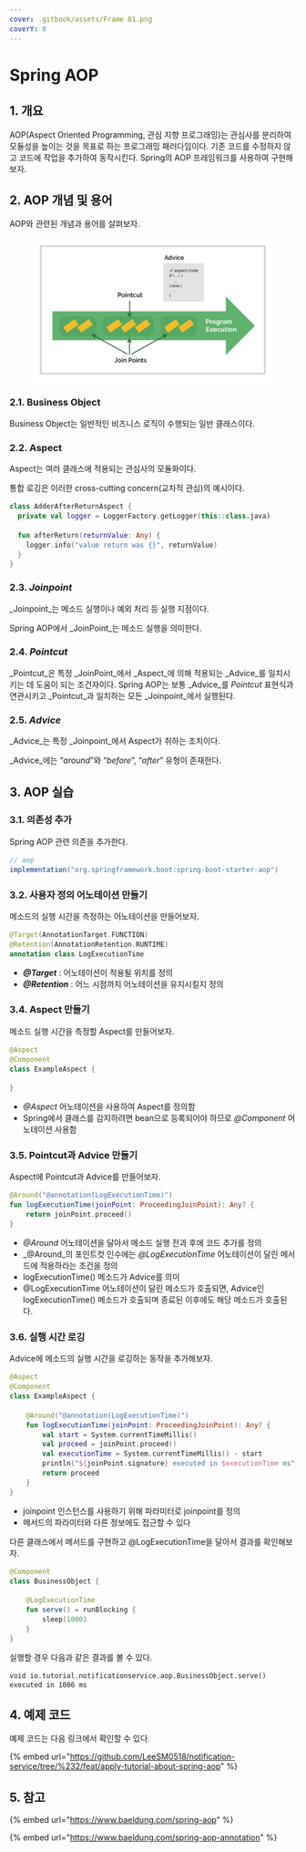 ```yaml
---
cover: .gitbook/assets/Frame 81.png
coverY: 0
---
```


# Spring AOP

## 1. 개요

AOP(Aspect Oriented Programming, 관심 지향 프로그래밍)는 관심사를 분리하여 모듈성을 높이는 것을 목표로 하는 프로그래밍 패러다임이다. 기존 코드를 수정하지 않고 코드에 작업을 추가하여 동작시킨다. Spring의 AOP 프레임워크를 사용하여 구현해보자.

## 2. AOP 개념 및 용어

AOP와 관련된 개념과 용어를 살펴보자.

<figure><img src=".gitbook/assets/image (2) (1) (1).png" alt=""><figcaption></figcaption></figure>

### 2.1. Business Object

Business Object는 일반적인 비즈니스 로직이 수행되는 일반 클래스이다.

### 2.2. Aspect

Aspect는 여러 클래스에 적용되는 관심사의 모듈화이다.

통합 로깅은 이러한 cross-cutting concern(교차적 관심)의 예시이다.

```kotlin
class AdderAfterReturnAspect {
  private val logger = LoggerFactory.getLogger(this::class.java)

  fun afterReturn(returnValue: Any) {
    logger.info("value return was {}", returnValue)
  }
}
```

### 2.3. _Joinpoint_

_Joinpoint_는 메소드 실행이나 예외 처리 등 실행 지점이다.

Spring AOP에서 _JoinPoint_는 메소드 실행을 의미한다.

### 2.4. _Pointcut_

_Pointcut_은 특정 _JoinPoint_에서 _Aspect_에 의해 적용되는 _Advice_를 일치시키는 데 도움이 되는 조건자이다. Spring AOP는 보통 _Advice_를 _Pointcut_ 표현식과 연관시키고 _Pointcut_과 일치하는 모든 _Joinpoint_에서 실행된다.

### 2.5. _Advice_

_Advice_는 특정 _Joinpoint_에서 Aspect가 취하는 조치이다.

_Advice_에는 “_around_”와 “_before_”, “_after_” 유형이 존재한다.

## 3. AOP 실습

### 3.1. 의존성 추가

Spring AOP 관련 의존을 추가한다.

```groovy
// aop
implementation("org.springframework.boot:spring-boot-starter-aop")
```

### 3.2. 사용자 정의 어노테이션 만들기

메소드의 실행 시간을 측정하는 어노테이션을 만들어보자.

```kotlin
@Target(AnnotationTarget.FUNCTION)
@Retention(AnnotationRetention.RUNTIME)
annotation class LogExecutionTime
```

* _**@Target**_ : 어노테이션이 적용될 위치를 정의
* _**@Retention**_ : 어느 시점까지 어노테이션을 유지시킬지 정의

### 3.4. Aspect 만들기

메소드 실행 시간을 측정할 Aspect를 만들어보자.

```kotlin
@Aspect
@Component
class ExampleAspect {

}
```

* _@Aspect_ 어노테이션을 사용하여 Aspect를 정의함
* Spring에서 클래스를 감지하려면 bean으로 등록되어야 하므로 _@Component_ 어노테이션 사용함

### 3.5. Pointcut과 Advice 만들기

Aspect에 Pointcut과 Advice를 만들어보자.

```kotlin
@Around("@annotation(LogExecutionTime)")
fun logExecutionTime(joinPoint: ProceedingJoinPoint): Any? {
    return joinPoint.proceed()
}
```

* _@Around_ 어노테이션을 달아서 메소드 실행 전과 후에 코드 추가를 정의
* _@Around_의 포인트컷 인수에는 _@LogExecutionTime_ 어노테이션이 달린 메서드에 적용하라는 조건을 정의
* logExecutionTime() 메소드가 Advice를 의미
* @LogExecutionTime 어노테이션이 달린 메소드가 호출되면, Advice인 logExecutionTime() 메소드가 호출되며 종료된 이후에도 해당 메소드가 호출된다.

### 3.6. 실행 시간 로깅

Advice에 메소드의 실행 시간을 로깅하는 동작을 추가해보자.

```kotlin
@Aspect
@Component
class ExampleAspect {

    @Around("@annotation(LogExecutionTime)")
    fun logExecutionTime(joinPoint: ProceedingJoinPoint): Any? {
        val start = System.currentTimeMillis()
        val proceed = joinPoint.proceed()
        val executionTime = System.currentTimeMillis() - start
        println("${joinPoint.signature} executed in $executionTime ms")
        return proceed
    }
}
```

* joinpoint 인스턴스를 사용하기 위해 파라미터로 joinpoint를 정의
* 메서드의 파라미터와 다른 정보에도 접근할 수 있다

다른 클래스에서 메서드를 구현하고 @LogExecutionTime을 달아서 결과를 확인해보자.

```kotlin
@Component
class BusinessObject {

    @LogExecutionTime
    fun serve() = runBlocking {
        sleep(1000)
    }
}
```

실행할 경우 다음과 같은 결과를 볼 수 있다.

```
void io.tutorial.notificationservice.aop.BusinessObject.serve() executed in 1006 ms
```

## 4. 예제 코드

예제 코드는 다음 링크에서 확인할 수 있다.

{% embed url="https://github.com/LeeSM0518/notification-service/tree/%232/feat/apply-tutorial-about-spring-aop" %}

## 5. 참고

{% embed url="https://www.baeldung.com/spring-aop" %}

{% embed url="https://www.baeldung.com/spring-aop-annotation" %}
